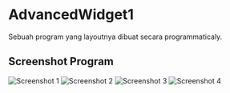 # AdvancedWidget1
Sebuah program yang layoutnya dibuat secara programmaticaly.

## Screenshot Program
![Screenshot 1](https://github.com/zhergiuz/AdvancedWidget1/blob/master/1.png)
![Screenshot 2](https://github.com/zhergiuz/AdvancedWidget1/blob/master/2.png)
![Screenshot 3](https://github.com/zhergiuz/AdvancedWidget1/blob/master/3.png)
![Screenshot 4](https://github.com/zhergiuz/AdvancedWidget1/blob/master/4.png)
